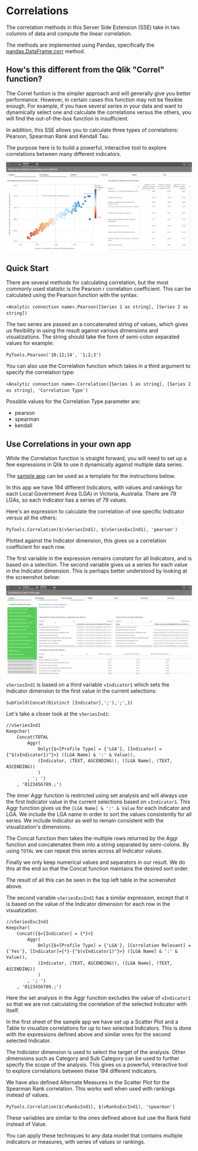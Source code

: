 # Correlations

The correlation methods in this Server Side Extension (SSE) take in two columns of data and compute the linear correlation. 

The methods are implemented using Pandas, specifically the [pandas.DataFrame.corr](https://pandas.pydata.org/pandas-docs/stable/generated/pandas.DataFrame.corr.html) method.

## How's this different from the Qlik "Correl" function?

The Correl funtion is the simpler approach and will generally give you better performance. However, in certain cases this function may not be flexible enough. For example, if you have several series in your data and want to dynamically select one and calculate the correlations versus the others, you will find the out-of-the-box function is insufficient.

In addition, this SSE allows you to calculate three types of correlations: Pearson, Spearman Rank and Kendall Tau. 

The purpose here is to build a powerful, interactive tool to explore correlations between many different indicators.

![Dynamic correlations for 194 Indicators](images/Correlations-00.png)

## Quick Start

There are several methods for calculating correlation, but the most commonly used statistic is the Pearson r correlation coefficient. This can be calculated using the Pearson function with the syntax:

`<Analytic connection name>.Pearson([Series 1 as string], [Series 2 as string])`

The two series are passed an a concatenated string of values, which gives us flexibility in using the result against various dimensions and visualizations. The string should take the form of semi-colon separated values for example:

`PyTools.Pearson('10;12;14', '1;2;3')`

You can also use the Correlation function which takes in a third argument to specify the correlation type:

`<Analytic connection name>.Correlation([Series 1 as string], [Series 2 as string], 'Correlation Type')`

Possible values for the Correlation Type parameter are: 
- pearson
- spearman
- kendall

## Use Correlations in your own app

While the Correlation function is straight forward, you will need to set up a few expressions in Qlik to use it dynamically against multiple data series.

The [sample app](Sample_App_Correlations.qvf) can be used as a template for the instructions below.

In this app we have 194 different Indicators, with values and rankings for each Local Government Area (LGA) in Victoria, Australia. There are 79 LGAs, so each Indicator has a series of 79 values. 

Here's an expression to calculate the correlation of one specific Indicator versus all the others:

`PyTools.Correlation($(vSeriesInd1), $(vSeriesExcInd1), 'pearson')`

Plotted against the Indicator dimension, this gives us a correlation coefficient for each row.

The first variable in the expression remains constant for all Indicators, and is based on a selection. The second variable gives us a series for each value in the Indicator dimension. This is perhaps better understood by looking at the screenshot below:

![Steps to get to the correlation](images/Correlations-01.png)

`vSeriesInd1` is based on a third variable `vIndicator1` which sets the Indicator dimension to the first value in the current selections:

`SubField(Concat(Distinct [Indicator],';'),';',1)`

Let's take a closer look at the `vSeriesInd1`:

```
//vSeriesInd1
Keepchar(
	Concat(TOTAL
		Aggr(
		    Only({$<[Profile Type] = {'LGA'}, [Indicator] = {"$(vIndicator1)"}>} ([LGA Name] & ':' & Value)), 
		    (Indicator, (TEXT, ASCENDING)), ([LGA Name], (TEXT, ASCENDING))
		    ) 
		, '; ')
	, '0123456789.;')
```

The inner Aggr function is restricted using set analysis and will always use the first Indicator value in the current selections based on `vIndicator1`. This Aggr function gives us the `[LGA Name] & ':' & Value` for each Indicator and LGA. We include the LGA name in order to sort the values consistently for all series. We include Indicator as well to remain consistent with the visualization's dimensions.

The Concat function then takes the multiple rows returned by the Aggr function and concatenates them into a string separated by semi-colons. By using `TOTAL` we can repeat this series across all Indicator values.

Finally we only keep numerical values and separators in our result. We do this at the end so that the Concat function maintains the desired sort order.

The result of all this can be seen in the top left table in the screenshot above.

The second variable `vSeriesExcInd1` has a similar expression, except that it is based on the value of the Indicator dimension for each row in the visualization. 

```
//vSeriesExcInd1
Keepchar(
	Concat({$<[Indicator] = {*}>}
		Aggr(
		    Only({$<[Profile Type] = {'LGA'}, [Correlation Relevant] = {'Yes'}, [Indicator]={*}-{"$(vIndicator1)"}>} ([LGA Name] & ':' & Value)), 
		    (Indicator, (TEXT, ASCENDING)), ([LGA Name], (TEXT, ASCENDING))
		    ) 
		, '; ')
    , '0123456789.;')
```

Here the set analysis in the Aggr function excludes the value of `vIndicator1` so that we are not calculating the correlation of the selected Indicator with itself. 

In the first sheet of the sample app we have set up a Scatter Plot and a Table to visualize correlations for up to two selected Indicators. This is done with the expressions defined above and similar ones for the second selected Indicator. 

The Indiciator dimension is used to select the target of the analysis. Other dimensions such as Category and Sub Category can be used to further specify the scope of the analysis. This gives us a powerful, interactive tool to explore correlations between these 194 different indicators.

We have also defined Alternate Measures in the Scatter Plot for the Spearman Rank correlation. This works well when used with rankings instead of values.

`PyTools.Correlation($(vRanksInd1), $(vRanksExcInd1), 'spearman')`

These variables are similar to the ones defined above but use the Rank field instead of Value. 

You can apply these techniques to any data model that contains multiple indicators or measures, with series of values or rankings.
